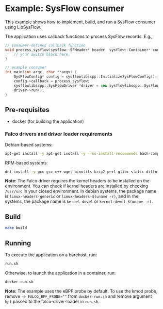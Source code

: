 # Example: SysFlow consumer

This [example](callback.cpp) shows how to implement, build, and run a SysFlow consumer using LibSysFlow.

The application uses callback functions to process SysFlow records. E.g.,

```cpp
// consumer-defined callback function
void process_sysflow(sysflow::SFHeader* header, sysflow::Container* cont, sysflow::Process* proc, sysflow::File* f1, sysflow::File* f2, sysflow::SysFlow* rec) {
    // your switch block here
}

// example consumer
int main(int argc, char **argv) {
    SysFlowConfig* config = sysflowlibscpp::InitializeSysFlowConfig();
    config->callback = process_sysflow;
    sysflowlibscpp::SysFlowDriver *driver = new sysflowlibscpp::SysFlowDriver(config);
    driver->run();
}
```

## Pre-requisites

- docker (for building the application)

### Falco drivers and driver loader requirements

Debian-based systems:

```bash
apt-get install -y apt-get install -y --no-install-recommends bash-completion bc bison clang ca-certificates curl dkms	flex gnupg2 gcc jq libc6-dev libelf-dev libmpx2 libssl-dev llvm	netcat xz-utils
```

RPM-based systems:

```bash
dnf install -y gcc gcc-c++ wget binutils bzip2 perl glibc-static diffutils kmod xz apr-devel apr-util-devel openssl-devel flex bison libstdc++-static bc llvm-toolset
```

**Note:** The Falco driver requires the kernel headers to be installed on the environment. You can check if kernel headers are installed by checking `/usr/src` in your closed environment. In debian systems, the package name is `linux-headers-generic` or `linux-headers-$(uname -r)`, and in rhel systems, the package name is `kernel-devel` or `kernel-devel-$(uname -r)`.

## Build

```bash
make build
```

## Running

To execute the application on a barehost, run:

```bash
run.sh
```

Otherwise, to launch the application in a container, run:

```bash
docker-run.sh
```

**Note:** The example uses the eBPF probe by default. To use the kmod probe, remove `-e FALCO_BPF_PROBE=""` from `docker-run.sh` and remove argument `bpf` passed to the falco-driver-loader in `run.sh`.


